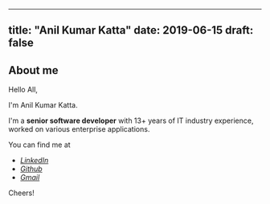 
---
title: "Anil Kumar Katta"
date: 2019-06-15
draft: false
---

## About me
Hello All,

I'm Anil Kumar Katta.

I'm a **senior software developer** with 13+ years of IT industry experience, worked on various enterprise applications. 

You can find me at

 - [*LinkedIn*](https://www.linkedin.com/in/anil-kumar-katta-0743b04b/)
 - [*Github*](https://github.com/anilkumarkatta204)
 - [*Gmail*](mailto:anilkumarkatta@gmail.com)

Cheers!